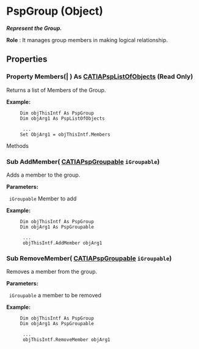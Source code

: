 # PspGroup (Object)

**_Represent the Group._**

**Role** : It manages group members in making logical relationship.

## Properties

### Property **Members**(| ) As [CATIAPspListOfObjects](../CATPlantShipInterfaces/interface_PspListOfObjects_53716.md) (Read Only)

   Returns a list of Members of the Group.

**Example:**

```VBScript
     Dim objThisIntf As PspGroup
     Dim objArg1 As PspListOfObjects

      ...
     Set ObjArg1 = objThisIntf.Members

```

Methods

### Sub **AddMember**( [CATIAPspGroupable](../CATPlantShipInterfaces/interface_PspGroupable_31100.md)  `iGroupable`)

   Adds a member to the group.

**Parameters:**

` iGroupable`      Member to add

**Example:**

```VBScript
     Dim objThisIntf As PspGroup
     Dim objArg1 As PspGroupable

      ...
      objThisIntf.AddMember objArg1

```

### Sub **RemoveMember**( [CATIAPspGroupable](../CATPlantShipInterfaces/interface_PspGroupable_31100.md)  `iGroupable`)

   Removes a member from the group.

**Parameters:**

` iGroupable`      a member to be removed

**Example:**

```VBScript
     Dim objThisIntf As PspGroup
     Dim objArg1 As PspGroupable

      ...
      objThisIntf.RemoveMember objArg1

```